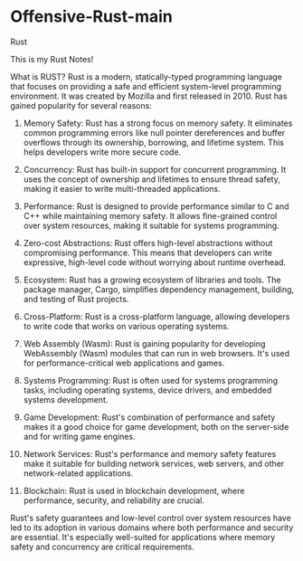 # Offensive-Rust-main
Rust


This is my Rust Notes!

What is RUST?
Rust is a modern, statically-typed programming language that focuses on providing a safe and efficient system-level programming environment. It was created by Mozilla and first released in 2010. Rust has gained popularity for several reasons:

1. Memory Safety: Rust has a strong focus on memory safety. It eliminates common programming errors like null pointer dereferences and buffer overflows through its ownership, borrowing, and lifetime system. This helps developers write more secure code.

2. Concurrency: Rust has built-in support for concurrent programming. It uses the concept of ownership and lifetimes to ensure thread safety, making it easier to write multi-threaded applications.

3. Performance: Rust is designed to provide performance similar to C and C++ while maintaining memory safety. It allows fine-grained control over system resources, making it suitable for systems programming.

4. Zero-cost Abstractions: Rust offers high-level abstractions without compromising performance. This means that developers can write expressive, high-level code without worrying about runtime overhead.

5. Ecosystem: Rust has a growing ecosystem of libraries and tools. The package manager, Cargo, simplifies dependency management, building, and testing of Rust projects.

6. Cross-Platform: Rust is a cross-platform language, allowing developers to write code that works on various operating systems.

7. Web Assembly (Wasm): Rust is gaining popularity for developing WebAssembly (Wasm) modules that can run in web browsers. It's used for performance-critical web applications and games.

8. Systems Programming: Rust is often used for systems programming tasks, including operating systems, device drivers, and embedded systems development.

9. Game Development: Rust's combination of performance and safety makes it a good choice for game development, both on the server-side and for writing game engines.

10. Network Services: Rust's performance and memory safety features make it suitable for building network services, web servers, and other network-related applications.

11. Blockchain: Rust is used in blockchain development, where performance, security, and reliability are crucial.

Rust's safety guarantees and low-level control over system resources have led to its adoption in various domains where both performance and security are essential. It's especially well-suited for applications where memory safety and concurrency are critical requirements.
